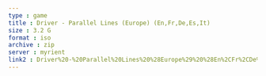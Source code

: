 ```yaml
---
type : game
title : Driver - Parallel Lines (Europe) (En,Fr,De,Es,It)
size : 3.2 G
format : iso
archive : zip
server : myrient
link2 : Driver%20-%20Parallel%20Lines%20%28Europe%29%20%28En%2CFr%2CDe%2CEs%2CIt%29
---
```


